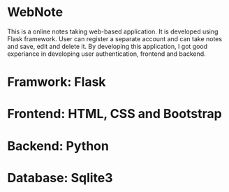 # WebNote
This is a online notes taking web-based application. It is developed using Flask framework. User can register a separate account and can take notes and save, edit and delete it. By developing this application, I got good experiance in developing user authentication, frontend and backend.

# Framwork: Flask
# Frontend: HTML, CSS and Bootstrap
# Backend: Python
# Database: Sqlite3


